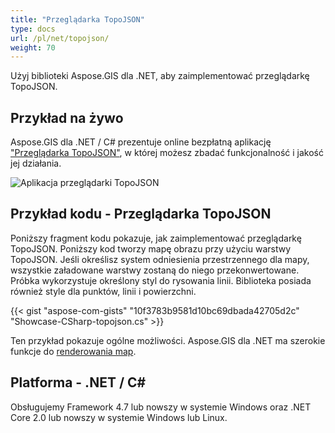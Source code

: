 ```yaml
---
title: "Przeglądarka TopoJSON"
type: docs
url: /pl/net/topojson/
weight: 70
---
```


Użyj biblioteki Aspose.GIS dla .NET, aby zaimplementować przeglądarkę TopoJSON.

## **Przykład na żywo**

Aspose.GIS dla .NET / C# prezentuje online bezpłatną aplikację ["Przeglądarka TopoJSON"](https://products.aspose.app/gis/viewer/topojson), w której możesz zbadać funkcjonalność i jakość jej działania.

![Aplikacja przeglądarki TopoJSON](viewer.png)

## **Przykład kodu - Przeglądarka TopoJSON**

Poniższy fragment kodu pokazuje, jak zaimplementować przeglądarkę TopoJSON. Poniższy kod tworzy mapę obrazu przy użyciu warstwy TopoJSON. Jeśli określisz system odniesienia przestrzennego dla mapy, wszystkie załadowane warstwy zostaną do niego przekonwertowane.
Próbka wykorzystuje określony styl do rysowania linii. Biblioteka posiada również style dla punktów, linii i powierzchni.

{{< gist "aspose-com-gists" "10f3783b9581d10bc69dbada42705d2c" "Showcase-CSharp-topojson.cs" >}}

Ten przykład pokazuje ogólne możliwości. Aspose.GIS dla .NET ma szerokie funkcje do [renderowania map](https://docs.aspose.com/gis/net/map-rendering/).

## **Platforma - .NET / C#**

Obsługujemy Framework 4.7 lub nowszy w systemie Windows oraz .NET Core 2.0 lub nowszy w systemie Windows lub Linux.
